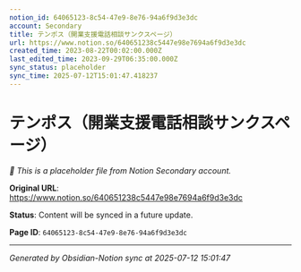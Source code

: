 ```yaml
---
notion_id: 64065123-8c54-47e9-8e76-94a6f9d3e3dc
account: Secondary
title: テンポス（開業支援電話相談サンクスページ）
url: https://www.notion.so/640651238c5447e98e7694a6f9d3e3dc
created_time: 2023-08-22T00:02:00.000Z
last_edited_time: 2023-09-29T06:35:00.000Z
sync_status: placeholder
sync_time: 2025-07-12T15:01:47.418237
---
```


# テンポス（開業支援電話相談サンクスページ）

*🔄 This is a placeholder file from Notion Secondary account.*

**Original URL**: https://www.notion.so/640651238c5447e98e7694a6f9d3e3dc

**Status**: Content will be synced in a future update.

**Page ID**: `64065123-8c54-47e9-8e76-94a6f9d3e3dc`

---

*Generated by Obsidian-Notion sync at 2025-07-12 15:01:47*
